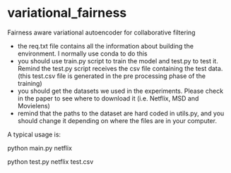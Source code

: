 # variational_fairness

Fairness aware variational autoencoder for collaborative filtering 

- the req.txt file contains all the information about building the environment. I normally use conda to do this
- you should use train.py script to train the model and test.py to test it. Remind the test.py script receives the csv file containing the test data. (this test.csv file is generated in the pre processing phase of the training)
- you should get the datasets we used in the experiments. Please check in the paper to see where to download it (i.e. Netflix, MSD and Movielens)
- remind that the paths to the dataset are hard coded in utils.py, and you should change it depending on where the files are in your computer. 

A typical usage is:

python main.py netflix

python test.py netflix test.csv
